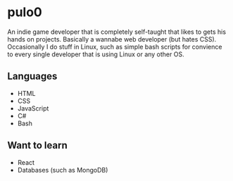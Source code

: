 # pulo0

An indie game developer that is completely self-taught that likes to gets his hands on projects. Basically a wannabe web developer (but hates CSS). Occasionally I do stuff in Linux, such as simple bash scripts for convience to every single developer that is using Linux or any other OS.

## Languages
- HTML
- CSS
- JavaScript
- C#
- Bash

## Want to learn
- React
- Databases (such as MongoDB)
